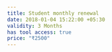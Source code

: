```yaml
---
title: Student monthly renewal
date: 2018-01-04 15:22:00 +05:30
validity: 3 Months
has tool access: true
price: "₹2500"
---
```


